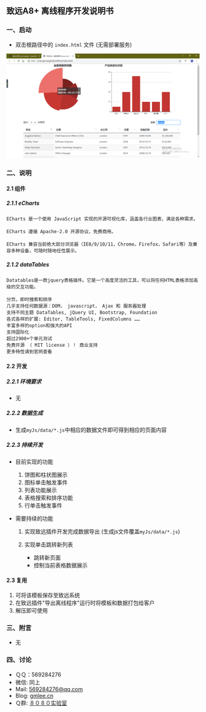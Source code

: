 ## 致远A8+ 离线程序开发说明书

### 一、启动
- 双击根路径中的 `index.html` 文件 (无需部署服务)

![1589108877335](assets/1589108877335.png)


### 二、说明

#### 2.1 组件
##### 2.1.1 eCharts
    ECharts 是一个使用 JavaScript 实现的开源可视化库，涵盖各行业图表，满足各种需求。
    
    ECharts 遵循 Apache-2.0 开源协议，免费商用。
    
    ECharts 兼容当前绝大部分浏览器（IE8/9/10/11，Chrome，Firefox，Safari等）及兼容多种设备，可随时随地任性展示。


##### 2.1.2 dataTables
    Datatables是一款jquery表格插件。它是一个高度灵活的工具，可以将任何HTML表格添加高级的交互功能。
    
    分页，即时搜索和排序
    几乎支持任何数据源：DOM， javascript， Ajax 和 服务器处理
    支持不同主题 DataTables, jQuery UI, Bootstrap, Foundation
    各式各样的扩展: Editor, TableTools, FixedColumns ……
    丰富多样的option和强大的API
    支持国际化
    超过2900+个单元测试
    免费开源 （ MIT license ）！ 商业支持
    更多特性请到官网查看


#### 2.2 开发
##### 2.2.1 环境要求

- 无 

##### 2.2.2 数据生成

- 生成`myJs/data/*.js`中相应的数据文件即可得到相应的页面内容

##### 2.2.3 持续开发

- 目前实现的功能

    1. 饼图和柱状图展示
    2. 图标单击触发事件
    3. 列表功能展示
    4. 表格搜索和排序功能
    5. 行单击触发事件
    
- 需要持续的功能
  
    1. 实现致远插件开发完成数据导出 
        (生成js文件覆盖`myJs/data/*.js`)
    2. 实现单击跳转新列表 
      
        - 跳转新页面
        - 控制当前表格数据展示
        

#### 2.3 复用

1. 可将该模板保存至致远系统
2. 在致远插件"导出离线程序"运行时将模板和数据打包给客户
3. 解压即可使用

### 三、附言

- 无


### 四、讨论

- ＱＱ：569284276
- 微信: 同上
- Mail: 569284276@qq.com
- Blog: [gmlee.cn](http://gmlee.cn/)
- Ｑ群: [８０８０实验室](https://jq.qq.com/?_wv=1027&k=5vD1Zh6"537950351")